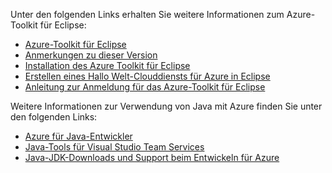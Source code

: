 Unter den folgenden Links erhalten Sie weitere Informationen zum Azure-Toolkit für Eclipse: 

* [Azure-Toolkit für Eclipse](../eclipse/azure-toolkit-for-eclipse.md) 
* [Anmerkungen zu dieser Version](https://github.com/Microsoft/azure-tools-for-java/releases) 
* [Installation des Azure Toolkit für Eclipse](../eclipse/azure-toolkit-for-eclipse-installation.md) 
* [Erstellen eines Hallo Welt-Clouddiensts für Azure in Eclipse](../eclipse/azure-toolkit-for-eclipse-create-hello-world-web-app.md) 
* [Anleitung zur Anmeldung für das Azure-Toolkit für Eclipse](../eclipse/azure-toolkit-for-eclipse-sign-in-instructions.md) 

Weitere Informationen zur Verwendung von Java mit Azure finden Sie unter den folgenden Links: 

* [Azure für Java-Entwickler](https://docs.microsoft.com/java/azure/) 
* [Java-Tools für Visual Studio Team Services](https://java.visualstudio.com/) 
* [Java-JDK-Downloads und Support beim Entwickeln für Azure](https://aka.ms/azure-jdks)
<!-- TODO: Add URLs for Java in VSCode here --> 
